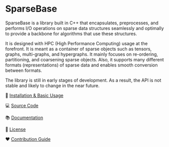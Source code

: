 # SparseBase

SparseBase is a library built in C++ that encapsulates, preprocesses, and performs I/O operations on sparse data structures seamlessly and optimally to provide a backbone for algorithms that use these structures.

It is designed with HPC (High Performance Computing) usage at the forefront. It is meant as a container of sparse objects such as tensors, graphs, multi-graphs, and hypergraphs. It mainly focuses on re-ordering, partitioning, and coarsening sparse objects. Also, it supports many different formats (representations) of sparse data and enables smooth conversion between formats.

The library is still in early stages of development. As a result, the API is not stable and likely to change in the near future.

:rocket: [Installation & Basic Usage](https://sparcityeu.github.io/sparsebase/pages/getting_started.html)

:computer: [Source Code](https://github.com/sparcityeu/sparsebase)

:books: [Documentation](https://sparcityeu.github.io/SparseBase/)

:scroll: [License](https://sparcityeu.github.io/sparsebase/pages/license.html)

:heart: [Contribution Guide](https://sparcityeu.github.io/sparsebase/pages/contributing/index.html)

